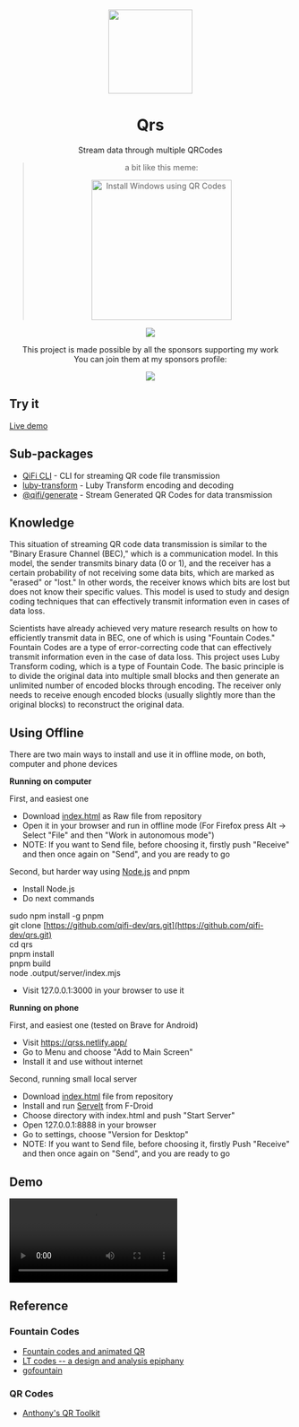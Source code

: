 <br>

<p align="center">
  <img height="150px" src="public/logo.svg">
</p>

<h1 align="center">Qrs</h1>

<p align="center">
Stream data through multiple QRCodes
</p>

<blockquote align="center">
<p>a bit like this meme:</p>
<img alt="Install Windows using QR Codes" src="public/install-windows-using-a-qr-code.jpeg" width="250px">
</blockquote>

<p align="center">
  <a href="https://github.com/sponsors/LittleSound">
    <img src="https://cdn.jsdelivr.net/gh/littlesound/sponsors/sponsors.svg"/>
  </a>
</p>

<p align="center">
  This project is made possible by all the sponsors supporting my work <br>
  You can join them at my sponsors profile:
</p>
<p align="center"><a href="https://github.com/sponsors/LittleSound"><img src="https://img.shields.io/static/v1?label=Sponsor&message=%E2%9D%A4&logo=GitHub&color=%23fe8e86&style=for-the-badge" /></a></p>

## Try it

[Live demo](https://qrss.netlify.app/)

## Sub-packages

- [QiFi CLI](./packages/cli) - CLI for streaming QR code file transmission
- [luby-transform](./packages/luby-transform) - Luby Transform encoding and decoding
- [@qifi/generate](./packages/generate) - Stream Generated QR Codes for data transmission

## Knowledge

<!-- 这种流式播放二维码传输数据的情况。类似“二进制抹去通道（Binary Erasure Channel, BEC）”，这是一种通信模型。在这个模型中，发送方发送二进制数据（0或1），接收方有一定概率无法接收到某些数据位，这些位会被标记为“抹去”或“丢失”。换句话说，接收方知道哪些位丢失了，但不知道它们的具体值。这个模型用于研究和设计能够在数据丢失情况下仍能有效传输信息的编码技术。

科学家对于如何在 BEC 中高效传输数据已经有了非常成熟的研究成果，其中一种方法是使用“喷泉码（Fountain Codes）”。喷泉码是一种纠错码，它可以在数据丢失的情况下仍然有效地传输信息。本项目使用了 Luby Transform 编码。它是喷泉码（Fountain Codes）的一种。基本原理是将原始数据分成多个小块，然后通过编码生成无限数量的编码块。接收方只需收到足够多的编码块（通常比原始块稍多）就可以重建原始数据。 -->

This situation of streaming QR code data transmission is similar to the "Binary Erasure Channel (BEC)," which is a communication model. In this model, the sender transmits binary data (0 or 1), and the receiver has a certain probability of not receiving some data bits, which are marked as "erased" or "lost." In other words, the receiver knows which bits are lost but does not know their specific values. This model is used to study and design coding techniques that can effectively transmit information even in cases of data loss.

Scientists have already achieved very mature research results on how to efficiently transmit data in BEC, one of which is using "Fountain Codes." Fountain Codes are a type of error-correcting code that can effectively transmit information even in the case of data loss. This project uses Luby Transform coding, which is a type of Fountain Code. The basic principle is to divide the original data into multiple small blocks and then generate an unlimited number of encoded blocks through encoding. The receiver only needs to receive enough encoded blocks (usually slightly more than the original blocks) to reconstruct the original data.

## Using Offline
There are two main ways to install and use it in offline mode, on both, computer and phone devices 

**Running on computer**

First, and easiest one
- Download [index.html](https://github.com/iuvi7/qrs/blob/main/public/index.html) as Raw file from repository
- Open it in your browser and run in offline mode (For Firefox press Alt -> Select "File" and then "Work in autonomous mode")
- NOTE: If you want to Send file, before choosing it, firstly push "Receive" and then once again on "Send", and you are ready to go

Second, but harder way using [Node.js](https://nodejs.org/en) and pnpm

- Install Node.js
- Do next commands

sudo npm install -g pnpm  
git clone [https://github.com/qifi-dev/qrs.git](https://github.com/qifi-dev/qrs.git)  
cd qrs  
pnpm install  
pnpm build  
node .output/server/index.mjs

- Visit 127.0.0.1:3000 in your browser to use it

**Running on phone**

First, and easiest one (tested on Brave for Android)

- Visit https://qrss.netlify.app/
- Go to Menu and choose "Add to Main Screen"
- Install it and use without internet

Second, running small local server
- Download [index.html](https://github.com/iuvi7/qrs/blob/main/public/index.html) file from repository
- Install and run [ServeIt](https://f-droid.org/ru/packages/com.example.flutter_http_server/) from F-Droid
- Choose directory with index.html and push "Start Server"
- Open 127.0.0.1:8888 in your browser
- Go to settings, choose "Version for Desktop"
- NOTE: If you want to Send file, before choosing it, firstly Push "Receive" and then once again on "Send", and you are ready to go

## Demo

<video src="https://github.com/user-attachments/assets/b4f8a122-02c7-4754-9ec0-121e42f8b22d"></video>

## Reference

### Fountain Codes

- [Fountain codes and animated QR](https://divan.dev/posts/fountaincodes/)
- [LT codes -- a design and analysis epiphany](https://youtu.be/C4qi_oJoUrE)
- [gofountain](https://github.com/google/gofountain)

### QR Codes

- [Anthony's QR Toolkit](https://github.com/antfu/qrcode-toolkit)
